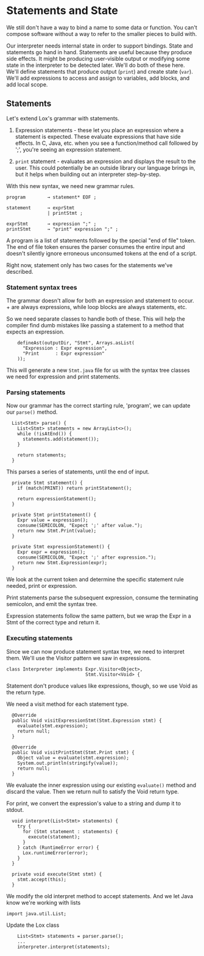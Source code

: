 # Statements and State

We still don't have a way to bind a name to some data or function. You can't compose software without a way to refer to the smaller pieces to build with.

Our interpreter needs internal state in order to support bindings. State and statements go hand in hand. Statements are useful because they produce side effects. It might be producing user-visible output or modifying some state in the interpreter to be detected later. We'll do both of these here. We'll define statements that produce output (`print`) and create state (`var`). We'll add expressions to access and assign to variables, add blocks, and add local scope.

## Statements

Let's extend Lox's grammar with statements.

1. Expression statements - these let you place an expression where a statement is expected. These evaluate expressions that have side effects. In C, Java, etc. when you see a function/method call followed by ';', you're seeing an expression statement.

2. `print` statement - evaluates an expression and displays the result to the user. This could potentially be an outside library our language brings in, but it helps when building out an interpreter step-by-step.

With this new syntax, we need new grammar rules.

```
program        → statement* EOF ;

statement      → exprStmt
               | printStmt ;

exprStmt       → expression ";" ;
printStmt      → "print" expression ";" ;
```

A program is a list of statements followed by the special "end of file" token. The end of file token ensures the parser consumes the entire input and doesn't silently ignore erroneous unconsumed tokens at the end of a script.

Right now, statement only has two cases for the statements we've described. 

### Statement syntax trees

The grammar doesn't allow for both an expression and statement to occur. + are always expressions, while loop blocks are always statements, etc.

So we need separate classes to handle both of these. This will help the compiler find dumb mistakes like passing a statement to a method that expects an expression.

```
    defineAst(outputDir, "Stmt", Arrays.asList(
      "Expression : Expr expression",
      "Print      : Expr expression"
    ));
```

This will generate a new `Stmt.java` file for us with the syntax tree classes we need for expression and print statements.

### Parsing statements

Now our grammar has the correct starting rule, 'program', we can update our `parse()` method.

```
  List<Stmt> parse() {
    List<Stmt> statements = new ArrayList<>();
    while (!isAtEnd()) {
      statements.add(statement());
    }

    return statements; 
  }
```

This parses a series of statements, until the end of input.

```
  private Stmt statement() {
    if (match(PRINT)) return printStatement();

    return expressionStatement();
  }

  private Stmt printStatement() {
    Expr value = expression();
    consume(SEMICOLON, "Expect ';' after value.");
    return new Stmt.Print(value);
  }

  private Stmt expressionStatement() {
    Expr expr = expression();
    consume(SEMICOLON, "Expect ';' after expression.");
    return new Stmt.Expression(expr);
  }
```

We look at the current token and determine the specific statement rule needed, print or expression.

Print statements parse the subsequent expression, consume the terminating semicolon, and emit the syntax tree.

Expression statements follow the same pattern, but we wrap the Expr in a Stmt of the correct type and return it.

### Executing statements

Since we can now produce statement syntax tree, we need to interpret them. We'll use the Visitor pattern we saw in expressions.

```
class Interpreter implements Expr.Visitor<Object>,
                             Stmt.Visitor<Void> {
```

Statement don't produce values like expressions, though, so we use Void as the return type.

We need a visit method for each statement type.

```
  @Override
  public Void visitExpressionStmt(Stmt.Expression stmt) {
    evaluate(stmt.expression);
    return null;
  }

  @Override
  public Void visitPrintStmt(Stmt.Print stmt) {
    Object value = evaluate(stmt.expression);
    System.out.println(stringify(value));
    return null;
  }
```

We evaluate the inner expression using our existing `evaluate()` method and discard the value. Then we return null to satisfy the Void return type.

For print, we convert the expression's value to a string and dump it to stdout.

```
  void interpret(List<Stmt> statements) {
    try {
      for (Stmt statement : statements) {
        execute(statement);
      }
    } catch (RuntimeError error) {
      Lox.runtimeError(error);
    }
  }

  private void execute(Stmt stmt) {
    stmt.accept(this);
  }
```

We modify the old interpret method to accept statements. And we let Java know we're working with lists

`import java.util.List;`

Update the Lox class 

```
    List<Stmt> statements = parser.parse();
    ...
    interpreter.interpret(statements);
```